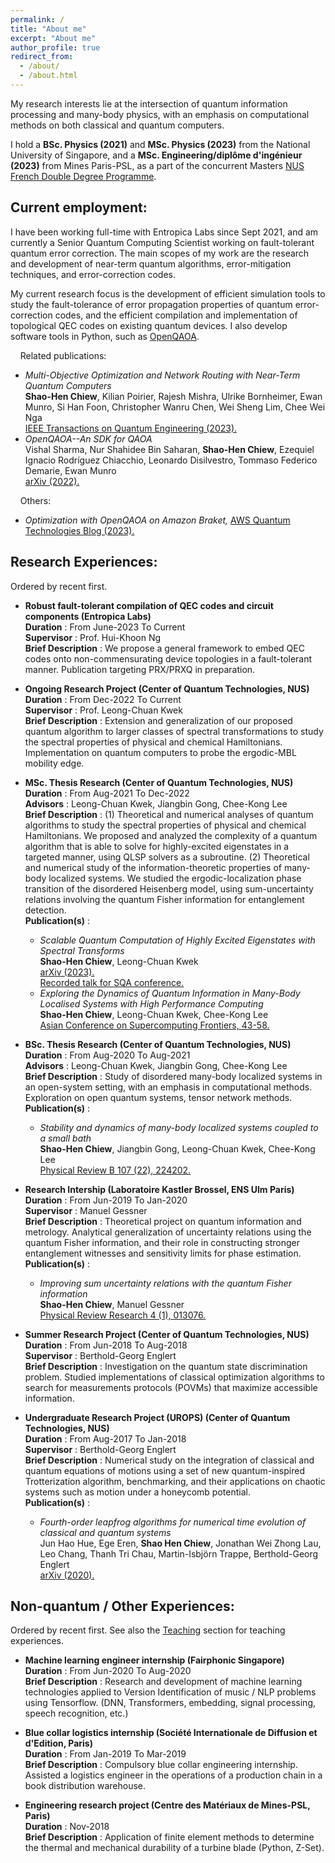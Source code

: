 ```yaml
---
permalink: /
title: "About me"
excerpt: "About me"
author_profile: true
redirect_from: 
  - /about/
  - /about.html
---
```


My research interests lie at the intersection of quantum information processing and many-body physics, with an emphasis on computational methods on both classical and quantum computers.

I hold a **BSc. Physics (2021)** and **MSc. Physics (2023)** from the National University of Singapore, and a **MSc. Engineering/diplôme d'ingénieur (2023)** from Mines Paris-PSL, as a part of the concurrent Masters [NUS French Double Degree Programme](https://fddp.nus.edu.sg/index.html).

## Current employment:
I have been working full-time with Entropica Labs since Sept 2021, and am currently a Senior Quantum Computing Scientist working on fault-tolerant quantum error correction. The main scopes of my work are the research and development of near-term quantum algorithms, error-mitigation techniques, and error-correction codes. 

My current research focus is the development of efficient simulation tools to study the fault-tolerance of error propagation properties of quantum error-correction codes, and the efficient compilation and implementation of topological QEC codes on existing quantum devices.  I also develop software tools in Python, such as [OpenQAOA](https://openqaoa.entropicalabs.com/).

    Related publications:
- *Multi-Objective Optimization and Network Routing with Near-Term Quantum Computers* <br> **Shao-Hen Chiew**, Kilian Poirier, Rajesh Mishra, Ulrike Bornheimer, Ewan Munro, Si Han Foon, Christopher Wanru Chen, Wei Sheng Lim, Chee Wei Nga <br> <a href="https://ieeexplore.ieee.org/document/10502334" target="_blank">IEEE Transactions on Quantum Engineering (2023).</a>
- *OpenQAOA--An SDK for QAOA* <br> Vishal Sharma, Nur Shahidee Bin Saharan, **Shao-Hen Chiew**, Ezequiel Ignacio Rodríguez Chiacchio, Leonardo Disilvestro, Tommaso Federico Demarie, Ewan Munro <br> <a href="https://arxiv.org/abs/2210.08695" target="_blank">arXiv (2022).</a>

    Others:
- *Optimization with OpenQAOA on Amazon Braket,* <a href="https://aws.amazon.com/blogs/quantum-computing/optimization-with-openqaoa-on-amazon-braket/" target="_blank">AWS Quantum Technologies Blog (2023).</a>

## Research Experiences:
Ordered by recent first.

- **Robust fault-tolerant compilation of QEC codes and circuit components (Entropica Labs)**  
**Duration** : From	June-2023	To	Current  
**Supervisor** :	Prof. Hui-Khoon Ng    
**Brief Description** : We propose a general framework to embed QEC codes onto non-commensurating device topologies in a fault-tolerant manner. Publication targeting PRX/PRXQ in preparation.

- **Ongoing Research Project (Center of Quantum Technologies, NUS)**  
**Duration** : From	Dec-2022	To	Current  
**Supervisor** :	Prof. Leong-Chuan Kwek    
**Brief Description** : Extension and generalization of our proposed quantum algorithm to larger classes of spectral transformations to study the spectral properties of physical and chemical Hamiltonians. Implementation on quantum computers to probe the ergodic-MBL mobility edge.  

- **MSc. Thesis Research (Center of Quantum Technologies, NUS)**  
**Duration** : From	Aug-2021	To	Dec-2022  
**Advisors** :	Leong-Chuan Kwek, Jiangbin Gong, Chee-Kong Lee  
**Brief Description** : (1) Theoretical and numerical analyses of quantum algorithms to study the spectral properties of physical and chemical Hamiltonians. We proposed and analyzed the complexity of a quantum algorithm that is able to solve for highly-excited eigenstates in a targeted manner, using QLSP solvers as a subroutine. (2) Theoretical and numerical study of the information-theoretic properties of many-body localized systems. We studied the ergodic-localization phase transition of the disordered Heisenberg model, using sum-uncertainty relations involving the quantum Fisher information for entanglement detection.    
**Publication(s)** :
  - *Scalable Quantum Computation of Highly Excited Eigenstates with Spectral Transforms* <br> **Shao-Hen Chiew**, Leong-Chuan Kwek <br> <a href="https://arxiv.org/abs/2302.06638" target="_blank">arXiv (2023). <br> <a href="https://www.youtube.com/watch?v=_wq9zQkjva0&t=11731s&ab_channel=SuperconductingQubitsandAlgorithmsConference" target="_blank">Recorded talk for SQA conference. </a> 
  - *Exploring the Dynamics of Quantum Information in Many-Body Localised Systems with High Performance Computing* <br> **Shao-Hen Chiew**, Leong-Chuan Kwek, Chee-Kong Lee <br> <a href="https://link.springer.com/chapter/10.1007/978-3-031-10419-0_4" target="_blank">Asian Conference on Supercomputing Frontiers, 43-58.</a>
  
- **BSc. Thesis Research (Center of Quantum Technologies, NUS)**  
**Duration** : From	Aug-2020	To	Aug-2021  
**Advisors** :	Leong-Chuan Kwek, Jiangbin Gong, Chee-Kong Lee  
**Brief Description** : Study of disordered many-body localized systems in an open-system setting, with an emphasis in computational methods. Exploration on open quantum systems, tensor network methods.  
**Publication(s)** :
  - *Stability and dynamics of many-body localized systems coupled to a small bath* <br> **Shao-Hen Chiew**, Jiangbin Gong, Leong-Chuan Kwek, Chee-Kong Lee <br> <a href="https://journals.aps.org/prb/abstract/10.1103/PhysRevB.107.224202" target="_blank">Physical Review B 107 (22), 224202.</a>

- **Research Intership (Laboratoire Kastler Brossel, ENS Ulm Paris)**  
**Duration** : From	Jun-2019	To	Jan-2020  
**Supervisor** :	Manuel Gessner  
**Brief Description** : Theoretical project on quantum information and metrology. Analytical generalization of uncertainty relations using the quantum Fisher information, and their role in constructing stronger entanglement witnesses and sensitivity limits for phase estimation.  
**Publication(s)** :
  - *Improving sum uncertainty relations with the quantum Fisher information* <br> **Shao-Hen Chiew**, Manuel Gessner <br> <a href="https://journals.aps.org/prresearch/abstract/10.1103/PhysRevResearch.4.013076" target="_blank">Physical Review Research 4 (1), 013076.</a>

- **Summer Research Project (Center of Quantum Technologies, NUS)**  
**Duration** : From	Jun-2018	To	Aug-2018  
**Supervisor** :	Berthold-Georg Englert  
**Brief Description** : Investigation on the quantum state discrimination problem. Studied implementations of classical optimization algorithms to search for measurements protocols (POVMs) that maximize accessible information.
  
- **Undergraduate Research Project (UROPS) (Center of Quantum Technologies, NUS)**  
**Duration** : From	Aug-2017	To	Jan-2018  
**Supervisor** :	Berthold-Georg Englert  
**Brief Description** : Numerical study on the integration of classical and quantum equations of motions using a set of new quantum-inspired Trotterization algorithm, benchmarking, and their applications on chaotic systems such as motion under a honeycomb potential.  
**Publication(s)** :
  - *Fourth-order leapfrog algorithms for numerical time evolution of classical and quantum systems* <br> Jun Hao Hue, Ege Eren, **Shao Hen Chiew**, Jonathan Wei Zhong Lau, Leo Chang, Thanh Tri Chau, Martin-Isbjörn Trappe, Berthold-Georg Englert <br> <a href="https://arxiv.org/abs/2007.05308" target="_blank">arXiv (2020).</a>
  
## Non-quantum / Other Experiences:
Ordered by recent first. See also the [Teaching](teaching.md) section for teaching experiences.

- **Machine learning engineer internship (Fairphonic Singapore)**  
**Duration** : From	Jun-2020	To	Aug-2020  
**Brief Description** : Research and development of machine learning technologies applied to Version Identification of music / NLP problems using Tensorflow. (DNN, Transformers, embedding, signal processing, speech recognition, etc.)

- **Blue collar logistics internship (Société Internationale de Diffusion et d'Edition, Paris)**  
**Duration** : From	Jan-2019	To	Mar-2019  
**Brief Description** : Compulsory blue collar engineering internship. Assisted a logistics engineer in the operations of a production chain in a book distribution warehouse.

- **Engineering research project (Centre des Matériaux de Mines-PSL, Paris)**  
**Duration** :	Nov-2018  
**Brief Description** : Application of finite element methods to determine the thermal and mechanical durability of a turbine blade (Python, Z-Set).
